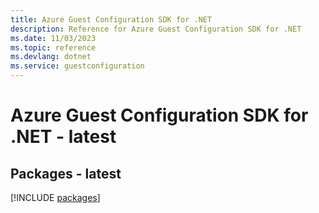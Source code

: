```yaml
---
title: Azure Guest Configuration SDK for .NET
description: Reference for Azure Guest Configuration SDK for .NET
ms.date: 11/03/2023
ms.topic: reference
ms.devlang: dotnet
ms.service: guestconfiguration
---
```

# Azure Guest Configuration SDK for .NET - latest
## Packages - latest
[!INCLUDE [packages](guest-configuration-index.md)]